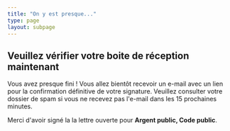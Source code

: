 ```yaml
---
title: "On y est presque..."
type: page
layout: subpage
---
```


## Veuillez vérifier votre boite de réception maintenant

Vous avez presque fini ! Vous allez bientôt recevoir un e-mail avec un lien pour la confirmation définitive de votre signature. Veuillez consulter votre dossier de spam si vous ne recevez pas l'e-mail dans les 15 prochaines minutes.

Merci d'avoir signé la la lettre ouverte pour **Argent public, Code public**.
